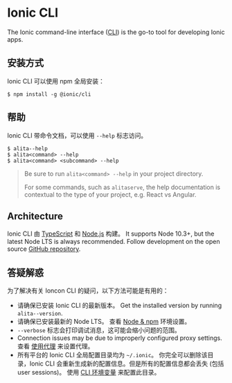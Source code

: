 ---
---

# Ionic CLI

The Ionic command-line interface ([CLI](/docs/faq/glossary#cli)) is the go-to tool for developing Ionic apps.

## 安装方式

Ionic CLI 可以使用 npm 全局安装：

```shell
$ npm install -g @ionic/cli
```

## 帮助

Ionic CLI 带命令文档，可以使用 `--help` 标志访问。

```shell
$ alita--help
$ alita<command> --help
$ alita<command> <subcommand> --help
```

> Be sure to run `alita<command> --help` in your project directory.
>
> For some commands, such as `alitaserve`, the help documentation is contextual to the type of your project, e.g. React vs Angular.

<!-- TODO: image? -->

## Architecture

Ionic CLI 由 [TypeScript](/docs/faq/glossary#typescript) 和 [Node.js](/docs/faq/glossary#node) 构建。 It supports Node 10.3+, but the latest Node LTS is always recommended. Follow development on the open source <a href="https://github.com/alitajs/alita-cli" target="_blank">GitHub repository</a>.

## 答疑解惑

为了解决有关 Ioncon CLI 的疑问，以下方法可能是有用的：

- 请确保已安装 Ionic CLI 的最新版本。 Get the installed version by running `alita--version`.
- 请确保已安装最新的 Node LTS。 查看 [Node & npm](/docs/installation/environment#node-npm) 环境设置。
- `--verbose` 标志会打印调试消息，这可能会缩小问题的范围。
- Connection issues may be due to improperly configured proxy settings. 查看 [使用代理](/docs/cli/using-a-proxy) 来设置代理。
- 所有平台的 Ionic CLI 全局配置目录均为 `~/.ionic`。 你完全可以删除该目录，Ionic CLI 会重新生成新的配置信息。但是所有的配置信息都会丢失 (包括 user sessions)。 使用 [CLI 环境变量](/docs/cli/configuration#environment-variables) 来配置此目录。
